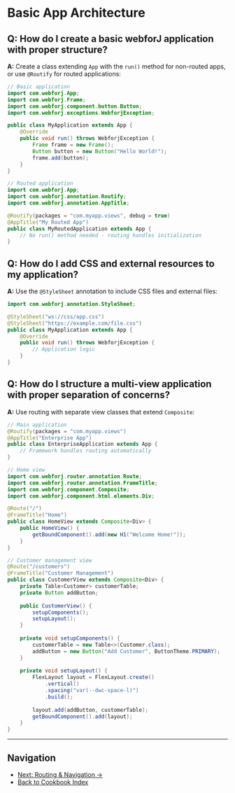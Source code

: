 # Basic App Architecture

## Q: How do I create a basic webforJ application with proper structure?

**A:** Create a class extending `App` with the `run()` method for non-routed apps, or use `@Routify` for routed applications:

```java
// Basic application
import com.webforj.App;
import com.webforj.Frame;
import com.webforj.component.button.Button;
import com.webforj.exceptions.WebforjException;

public class MyApplication extends App {
    @Override
    public void run() throws WebforjException {
        Frame frame = new Frame();
        Button button = new Button("Hello World!");
        frame.add(button);
    }
}

// Routed application
import com.webforj.App;
import com.webforj.annotation.Routify;
import com.webforj.annotation.AppTitle;

@Routify(packages = "com.myapp.views", debug = true)
@AppTitle("My Routed App")
public class MyRoutedApplication extends App {
    // No run() method needed - routing handles initialization
}
```

## Q: How do I add CSS and external resources to my application?

**A:** Use the `@StyleSheet` annotation to include CSS files and external files:

```java
import com.webforj.annotation.StyleSheet;

@StyleSheet("ws://css/app.css")
@StyleSheet("https://example.com/file.css")
public class MyApplication extends App {
    @Override
    public void run() throws WebforjException {
        // Application logic
    }
}
```

## Q: How do I structure a multi-view application with proper separation of concerns?

**A:** Use routing with separate view classes that extend `Composite`:

```java
// Main application
@Routify(packages = "com.myapp.views")
@AppTitle("Enterprise App")
public class EnterpriseApplication extends App {
    // Framework handles routing automatically
}

// Home view
import com.webforj.router.annotation.Route;
import com.webforj.router.annotation.FrameTitle;
import com.webforj.component.Composite;
import com.webforj.component.html.elements.Div;

@Route("/")
@FrameTitle("Home")
public class HomeView extends Composite<Div> {
    public HomeView() {
        getBoundComponent().add(new H1("Welcome Home!"));
    }
}

// Customer management view
@Route("/customers")
@FrameTitle("Customer Management")
public class CustomerView extends Composite<Div> {
    private Table<Customer> customerTable;
    private Button addButton;
    
    public CustomerView() {
        setupComponents();
        setupLayout();
    }
    
    private void setupComponents() {
        customerTable = new Table<>(Customer.class);
        addButton = new Button("Add Customer", ButtonTheme.PRIMARY);
    }
    
    private void setupLayout() {
        FlexLayout layout = FlexLayout.create()
            .vertical()
            .spacing("var(--dwc-space-l)")
            .build();
            
        layout.add(addButton, customerTable);
        getBoundComponent().add(layout);
    }
}
```

---

## Navigation

- [Next: Routing & Navigation →](02-routing.md)
- [Back to Cookbook Index](../00-index.md)